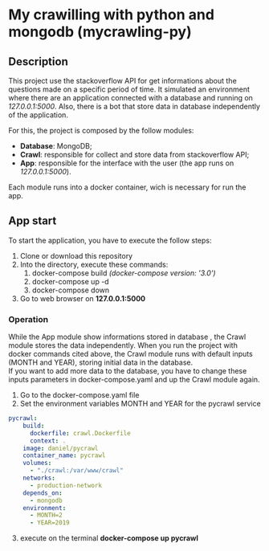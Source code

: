 # My crawilling with python and mongodb (mycrawling-py)

## Description
This project use the stackoverflow API for get informations about the questions made on a specific period of time.
It simulated an environment where there are an application connected with a database and running on *127.0.0.1:5000*. 
Also, there is a bot that store data in database independently of the application.

For this, the project is composed by the follow modules:
- **Database**: MongoDB;
- **Crawl**: responsible for collect and store data from stackoverflow API;
- **App**: responsible for the interface with the user (the app runs on *127.0.0.1:5000*).

Each module runs into a docker container, wich is necessary for run the app.

## App start
To start the application, you have to execute the follow steps:
1. Clone or download this repository
2. Into the directory, execute these commands:
    1. docker-compose build *(docker-compose version: '3.0')*
    2. docker-compose up -d
    3. docker-compose down
3. Go to web browser on **127.0.0.1:5000**

### Operation
While the App module show informations stored in database , the Crawl module stores the data independently. When you run the project with docker commands cited above, the Crawl module runs with default inputs (MONTH and YEAR), storing initial data in the database.  
If you want to add more data to the database, you have to change these inputs parameters in docker-compose.yaml and up the Crawl module again. 

1. Go to the docker-compose.yaml file
2. Set the environment variables MONTH and YEAR for the pycrawl service

```yaml
pycrawl:
    build:
      dockerfile: crawl.Dockerfile
      context: .
    image: daniel/pycrawl
    container_name: pycrawl
    volumes:
      - "./crawl:/var/www/crawl"
    networks:
      - production-network
    depends_on:
      - mongodb
    environment: 
      - MONTH=2
      - YEAR=2019
 ```
3. execute on the terminal **docker-compose up pycrawl** 
